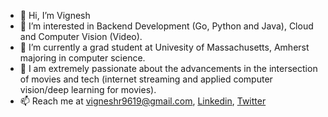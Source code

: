 - 👋 Hi, I’m Vignesh
- 👀 I’m interested in Backend Development (Go, Python and Java), Cloud and Computer Vision (Video).
- 🌱 I’m currently a grad student at Univesity of Massachusetts, Amherst majoring in computer science.
- 💞️ I am extremely passionate about the advancements in the intersection of movies and tech (internet streaming and applied computer vision/deep learning for movies).
- 📫 Reach me at vigneshr9619@gmail.com, [Linkedin](https://www.linkedin.com/in/vignesh-radhakrishna-97b273117/), [Twitter](https://twitter.com/coolrv9619)

<!---
viggyr/viggyr is a ✨ special ✨ repository because its `README.md` (this file) appears on your GitHub profile.
You can click the Preview link to take a look at your changes.
--->
